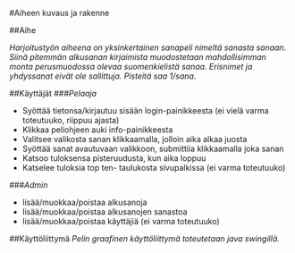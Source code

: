 #Aiheen kuvaus ja rakenne


##Aihe

*Harjoitustyön aiheena on yksinkertainen sanapeli nimeltä sanasta sanaan. Siinä pitemmän alkusanan kirjaimista muodostetaan mahdollisimman monta perusmuodossa olevaa suomenkielistä sanaa. Erisnimet ja yhdyssanat eivät ole sallittuja. Pisteitä saa 1/sana.*

##Käyttäjät
###*Pelaaja*
- Syöttää tietonsa/kirjautuu sisään login-painikkeesta (ei vielä varma toteutuuko, riippuu ajasta)
- Klikkaa peliohjeen auki info-painikkeesta
- Valitsee valikosta sanan klikkaamalla, jolloin aika alkaa juosta
- Syöttää sanat avautuvaan valikkoon, submittiia klikkaamalla joka sanan
- Katsoo tuloksensa pisteruudusta, kun aika loppuu
- Katselee tuloksia top ten- taulukosta sivupalkissa (ei varma toteutuuko)

###*Admin*
- lisää/muokkaa/poistaa alkusanoja
- lisää/muokkaa/poistaa alkusanojen sanastoa
- lisää/muokkaa/poistaa käyttäjiä (ei varma toteutuuko)

##Käyttöliittymä
*Pelin graafinen käyttöliittymä toteutetaan java swingillä.*

